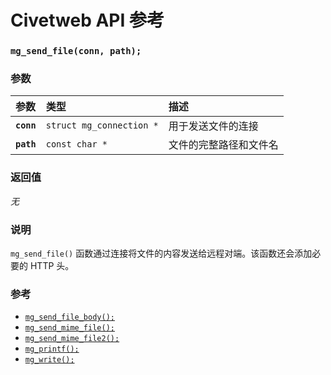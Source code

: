 # Civetweb API 参考

### `mg_send_file(conn, path);`

### 参数

| 参数 | 类型 | 描述 |
| :--- | :--- | :--- |
| **`conn`** | `struct mg_connection *` | 用于发送文件的连接 |
| **`path`** | `const char *` | 文件的完整路径和文件名 |

### 返回值

*无*

### 说明

`mg_send_file()` 函数通过连接将文件的内容发送给远程对端。该函数还会添加必要的 HTTP 头。

### 参考

* [`mg_send_file_body();`](mg_send_file_body.md)
* [`mg_send_mime_file();`](mg_send_mime_file.md)
* [`mg_send_mime_file2();`](mg_send_mime_file2.md)
* [`mg_printf();`](mg_printf.md)
* [`mg_write();`](mg_write.md)